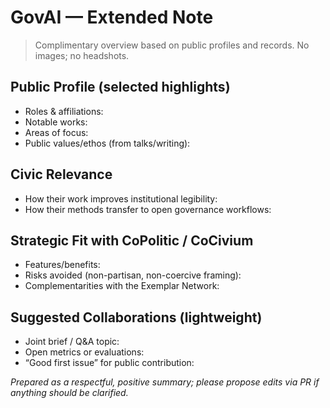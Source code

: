 # GovAI — Extended Note

> Complimentary overview based on public profiles and records. No images; no headshots.

## Public Profile (selected highlights)
- Roles & affiliations:
- Notable works:
- Areas of focus:
- Public values/ethos (from talks/writing):

## Civic Relevance
- How their work improves institutional legibility:
- How their methods transfer to open governance workflows:

## Strategic Fit with CoPolitic / CoCivium
- Features/benefits:
- Risks avoided (non-partisan, non-coercive framing):
- Complementarities with the Exemplar Network:

## Suggested Collaborations (lightweight)
- Joint brief / Q&A topic:
- Open metrics or evaluations:
- “Good first issue” for public contribution:

*Prepared as a respectful, positive summary; please propose edits via PR if anything should be clarified.*
